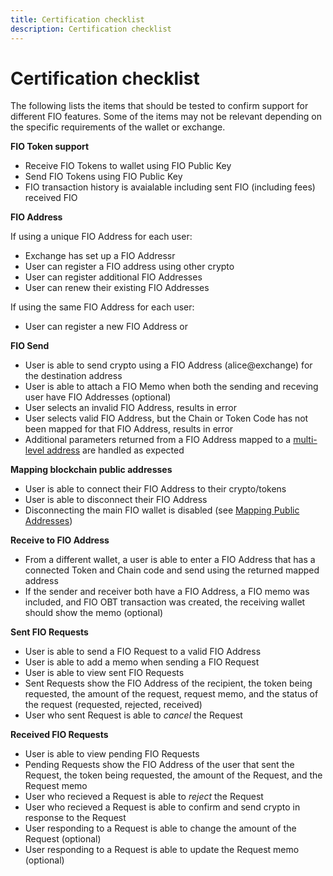 ```yaml
---
title: Certification checklist
description: Certification checklist
---
```


# Certification checklist

The following lists the items that should be tested to confirm support for different FIO features. Some of the items may not be relevant depending on the specific requirements of the wallet or exchange.

**FIO Token support**

-  Receive FIO Tokens to wallet using FIO Public Key
-  Send FIO Tokens using FIO Public Key
-  FIO transaction history is avaialable including sent FIO (including fees) received FIO

**FIO Address**

If using a unique FIO Address for each user:
-  Exchange has set up a FIO Addressr 
-  User can register a FIO address using other crypto
-  User can register additional FIO Addresses
-  User can renew their existing FIO Addresses

If using the same FIO Address for each user:
-  User can register a new FIO Address or 
  
**FIO Send**

-  User is able to send crypto using a FIO Address (alice@exchange) for the destination address
-  User is able to attach a FIO Memo when both the sending and receving user have FIO Addresses (optional)
-  User selects an invalid FIO Address, results in error
-  User selects valid FIO Address, but the Chain or Token Code has not been mapped for that FIO Address, results in error
-  Additional parameters returned from a FIO Address mapped to a [multi-level address]({{site.baseurl}}/docs/how-to/mapping#multi-level-addressing) are handled as expected

**Mapping blockchain public addresses**

-  User is able to connect their FIO Address to their crypto/tokens
-  User is able to disconnect their FIO Address
-  Disconnecting the main FIO wallet is disabled (see [Mapping Public Addresses]({{site.baseurl}}/docs/how-to/mapping))

**Receive to FIO Address**

- From a different wallet, a user is able to enter a FIO Address that has a connected Token and Chain code and send using the returned mapped address
- If the sender and receiver both have a FIO Address, a FIO memo was included, and FIO OBT transaction was created, the receiving wallet should show the memo (optional)

**Sent FIO Requests**

-  User is able to send a FIO Request to a valid FIO Address
-  User is able to add a memo when sending a FIO Request
-  User is able to view sent FIO Requests
-  Sent Requests show the FIO Address of the recipient, the token being requested, the amount of the request, request memo, and the status of the request (requested, rejected, received)
-  User who sent Request is able to *cancel* the Request

**Received FIO Requests**

-  User is able to view pending FIO Requests
-  Pending Requests show the FIO Address of the user that sent the Request, the token being requested, the amount of the Request, and the Request memo
-  User who recieved a Request is able to *reject* the Request
-  User who recieved a Request is able to confirm and send crypto in response to the Request
-  User responding to a Request is able to change the amount of the Request (optional)
-  User responding to a Request is able to update the Request memo (optional)


